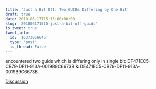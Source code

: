 ```yaml
---
title: 'Just a Bit Off: Two GUIDs Differing by One Bit'
draft: true
date: 2010-06-17T15:15:00+00:00
slug: '201006171515-just-a-bit-off-guids'
is_tweet: true
tweet_info:
  id: '16373056645'
  type: 'post'
  is_thread: False
---
```




encountered two guids which is differing only in single bit: DF471EC5-CB79-DF11-913A-0019B9C6673B & DE471EC5-CB79-DF11-913A-0019B9C6673B.

[Discussion](https://x.com/sytelus/status/16373056645)
